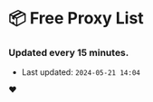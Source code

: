 # :package: Free Proxy List
### Updated every 15 minutes.

- Last updated: `2024-05-21 14:04`

:heart:
